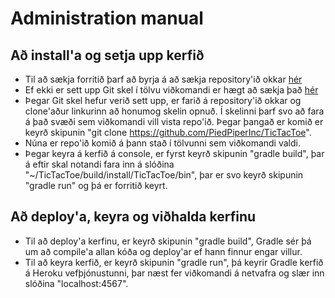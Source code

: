 # Administration manual

## Að install'a og setja upp kerfið

 - Til að sækja forritið þarf að byrja á að sækja repository'ið okkar [hér](https://github.com/PiedPiperInc/TicTacToe)
 - Ef ekki er sett upp Git skel í tölvu viðkomandi er hægt að sækja það [hér](https://git-scm.com/downloads)
 - Þegar Git skel hefur verið sett upp, er farið á repository'ið okkar og clone'aður linkurinn að honumog skelin opnuð. Í skelinni þarf svo að fara á það svæði sem viðkomandi vill vista repo'ið. Þegar þangað er komið er keyrð skipunin "git clone https://github.com/PiedPiperInc/TicTacToe".
 - Núna er repo'ið komið á þann stað í tölvunni sem viðkomandi valdi.
 - Þegar keyra á kerfið á console, er fyrst keyrð skipunin "gradle build", þar á eftir skal notandi fara inn á slóðina "~/TicTacToe/build/install/TicTacToe/bin", þar er svo keyrð skipunin "gradle run" og þá er forritið keyrt.
 
## Að deploy'a, keyra og viðhalda kerfinu

 - Til að deploy'a kerfinu, er keyrð skipunin "gradle build", Gradle sér þá um að compile'a allan kóða og deploy'ar ef hann finnur engar villur.
 - Til að keyra kerfið, er keyrð skipunin "gradle run", þá keyrir Gradle kerfið á Heroku vefþjónustunni, þar næst fer viðkomandi á netvafra og slær inn slóðina "localhost:4567".

